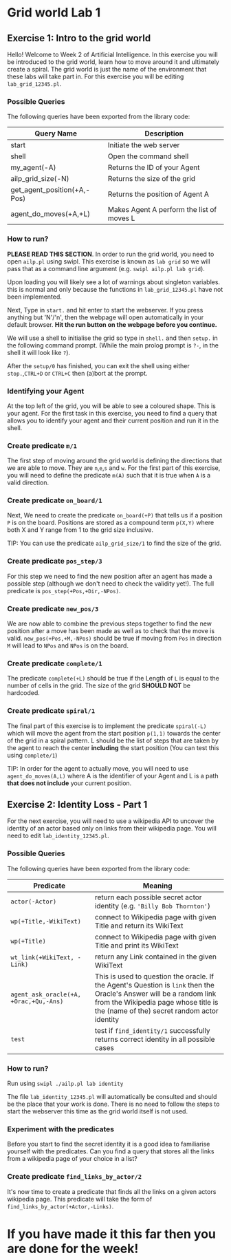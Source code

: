 # Grid world Lab 1
## Exercise 1: Intro to the grid world

Hello! Welcome to Week 2 of Artificial Intelligence. In this exercise you will be introduced to the grid world, learn how to move around it and ultimately create a spiral. The grid world is just the name of the environment that these labs will take part in. For this exercise you will be editing `lab_grid_12345.pl`.

### Possible Queries 

The following queries have been exported from the library code:

| Query Name                  | Description                               |
|-----------------------------|-------------------------------------------|
| start                       | Initiate the web server                   |
| shell                       | Open the command shell                    |
| my_agent(-A)                | Returns the ID of your Agent              |
| ailp_grid_size(-N)          | Returns the size of the grid              |
| get_agent_position(+A,-Pos) | Returns the position of Agent A           |
| agent_do_moves(+A,+L)       | Makes Agent A perform the list of moves L |

### How to run?

**PLEASE READ THIS SECTION**. In order to run the grid world, you need to open `ailp.pl` using swipl. This exercise is known as `lab grid` so we will pass that as a command line argument (e.g. `swipl ailp.pl lab grid`).
 
Upon loading you will likely see a lot of warnings
about singleton variables. this is normal and only because the functions in `lab_grid_12345.pl` have not been implemented. 

Next, Type in `start.` and hit enter to start the webserver. If you press anything but 'N'/'n', then the webpage will open automatically in your default browser. **Hit the run button on the webpage before you continue.**

We will use a shell to initialise the grid so type in `shell.` and then `setup.` in the following command prompt. (While the main prolog prompt is `?-`, in the shell it will look like `?`).

After the `setup/0` has finished, you can exit the shell using either `stop.`,`CTRL+D` or `CTRL+C` then (a)bort at the prompt.

### Identifying your Agent

At the top left of the grid, you will be able to see a coloured shape. This is your agent. For the first task in this exercise, you need to find a query that allows you to identify your agent and their current position and run it in the shell.

### Create predicate `m/1`

The first step of moving around the grid world is defining the directions that we are able to move. They are `n`,`e`,`s` and `w`. For the first part of this exercise, you will need to define the predicate `m(A)` such that it is true when `A` is a valid direction.

### Create predicate `on_board/1`

Next, We need to create the predicate `on_board(+P)` that tells us if a position `P` is on the board. Positions are stored as a compound term `p(X,Y)` where both X and Y range from 1 to the grid size inclusive.

TIP: You can use the predicate `ailp_grid_size/1` to find the size of the grid.

### Create predicate `pos_step/3`

For this step we need to find the new position after an agent has made a possible step (although we don't need to check the validity yet!). The full predicate is `pos_step(+Pos,+Dir,-NPos)`.

### Create predicate `new_pos/3`

We are now able to combine the previous steps together to find the new position after a move has been made as well as to check that the move is valid. `new_pos(+Pos,+M,-NPos)` should be true if moving from `Pos` in direction `M` will lead to `NPos` and `NPos` is on the board.

### Create predicate `complete/1`

The predicate `complete(+L)` should be true if the Length of `L` is equal to the number of cells in the grid. The size of the grid **SHOULD NOT** be hardcoded.

### Create predicate `spiral/1`

The final part of this exercise is to implement the predicate `spiral(-L)` which will move the agent from the start position `p(1,1)` towards the center of the grid in a spiral pattern. L should be the list of steps that are taken by the agent to reach the center **including** the start position (You can test this using `complete/1`) 

TIP: In order for the agent to actually move, you will need to use `agent_do_moves(A,L)` where A is the identifier of your Agent and L is a path **that does not include** your current position.
## Exercise 2: Identity Loss - Part 1

For the next exercise, you will need to use a wikipedia API to uncover the identity of an actor based only on links from their wikipedia page. You will need to edit `lab_identity_12345.pl`.

### Possible Queries

The following queries have been exported from the library code:

| Predicate				   						| Meaning                                                               				|
|-----------------------------------------------|---------------------------------------------------------------------------------------|
| `actor(-Actor)`								| return each possible secret actor identity  (e.g. `'Billy Bob Thornton'`)		|
| `wp(+Title,-WikiText)`					| connect to Wikipedia page with given Title and return its WikiText    				|
| `wp(+Title)`								| connect to Wikipedia page with given Title  and print its WikiText 					|
| `wt_link(+WikiText, -Link)`				| return any Link contained in the given WikiText										|
| `agent_ask_oracle(+A, +Orac,+Qu,-Ans)`| This is used to question the oracle. If the Agent's Question is `link` then the Oracle's Answer will be a random link from the Wikipedia page whose title is the (name of the) secret random actor identity |
| `test`										| test if `find_identity/1` successfully returns correct identity in all possible cases	|

### How to run?

Run using `swipl ./ailp.pl lab identity` 

The file `lab_identity_12345.pl` will automatically be consulted and should be the place that your work is done. There is no need to follow the steps to start the webserver this time as the grid world itself is not used.


### Experiment with the predicates

Before you start to find the secret identity it is a good idea to familiarise yourself with the predicates. Can you find a query that stores all the links from a wikipedia page of your choice in a list?

### Create predicate `find_links_by_actor/2`

It's now time to create a predicate that finds all the links on a given actors wikipedia page. This predicate will take the form of `find_links_by_actor(+Actor,-Links)`. 

# If you have made it this far then you are done for the week!